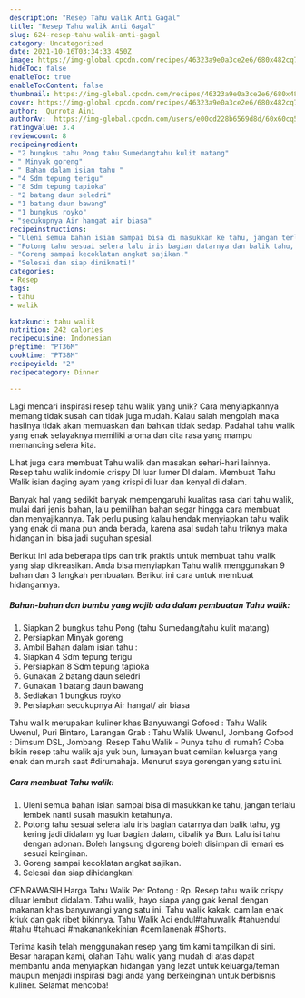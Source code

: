 ```yaml
---
description: "Resep Tahu walik Anti Gagal"
title: "Resep Tahu walik Anti Gagal"
slug: 624-resep-tahu-walik-anti-gagal
category: Uncategorized
date: 2021-10-16T03:34:33.450Z
image: https://img-global.cpcdn.com/recipes/46323a9e0a3ce2e6/680x482cq70/tahu-walik-foto-resep-utama.jpg
hideToc: false
enableToc: true
enableTocContent: false
thumbnail: https://img-global.cpcdn.com/recipes/46323a9e0a3ce2e6/680x482cq70/tahu-walik-foto-resep-utama.jpg
cover: https://img-global.cpcdn.com/recipes/46323a9e0a3ce2e6/680x482cq70/tahu-walik-foto-resep-utama.jpg
author:  Qurrota Aini
authorAv:  https://img-global.cpcdn.com/users/e00cd228b6569d8d/60x60cq50/avatar.jpg
ratingvalue: 3.4
reviewcount: 8
recipeingredient:
- "2 bungkus tahu Pong tahu Sumedangtahu kulit matang"
- " Minyak goreng"
- " Bahan dalam isian tahu "
- "4 Sdm tepung terigu"
- "8 Sdm tepung tapioka"
- "2 batang daun seledri"
- "1 batang daun bawang"
- "1 bungkus royko"
- "secukupnya Air hangat air biasa"
recipeinstructions:
- "Uleni semua bahan isian sampai bisa di masukkan ke tahu, jangan terlalu lembek nanti susah masukin ketahunya."
- "Potong tahu sesuai selera lalu iris bagian datarnya dan balik tahu, yg kering jadi didalam yg luar bagian dalam, dibalik ya Bun. Lalu isi tahu dengan adonan. Boleh langsung digoreng boleh disimpan di lemari es sesuai keinginan."
- "Goreng sampai kecoklatan angkat sajikan."
- "Selesai dan siap dinikmati!"
categories:
- Resep
tags:
- tahu
- walik

katakunci: tahu walik 
nutrition: 242 calories
recipecuisine: Indonesian
preptime: "PT36M"
cooktime: "PT38M"
recipeyield: "2"
recipecategory: Dinner

---
```



Lagi mencari inspirasi resep tahu walik yang unik? Cara menyiapkannya memang tidak susah dan tidak juga mudah. Kalau salah mengolah maka hasilnya tidak akan memuaskan dan bahkan tidak sedap. Padahal tahu walik yang enak selayaknya memiliki aroma dan cita rasa yang mampu memancing selera kita.


Lihat juga cara membuat Tahu walik dan masakan sehari-hari lainnya. Resep tahu walik indomie crispy DI luar lumer DI dalam. Membuat Tahu Walik isian daging ayam yang krispi di luar dan kenyal di dalam.

Banyak hal yang sedikit banyak mempengaruhi kualitas rasa dari tahu walik, mulai dari jenis bahan, lalu pemilihan bahan segar hingga cara membuat dan menyajikannya. Tak perlu pusing kalau hendak menyiapkan tahu walik yang enak di mana pun anda berada, karena asal sudah tahu triknya maka hidangan ini bisa jadi suguhan spesial.


Berikut ini ada beberapa tips dan trik praktis untuk membuat tahu walik yang siap dikreasikan. Anda bisa menyiapkan Tahu walik menggunakan 9 bahan dan 3 langkah pembuatan. Berikut ini cara untuk membuat hidangannya.

<!--inarticleads1-->

##### Bahan-bahan dan bumbu yang wajib ada dalam pembuatan Tahu walik:

1. Siapkan 2 bungkus tahu Pong (tahu Sumedang/tahu kulit matang)
1. Persiapkan  Minyak goreng
1. Ambil  Bahan dalam isian tahu :
1. Siapkan 4 Sdm tepung terigu
1. Persiapkan 8 Sdm tepung tapioka
1. Gunakan 2 batang daun seledri
1. Gunakan 1 batang daun bawang
1. Sediakan 1 bungkus royko
1. Persiapkan secukupnya Air hangat/ air biasa


Tahu walik merupakan kuliner khas Banyuwangi Gofood : Tahu Walik Uwenul, Puri Bintaro, Larangan Grab : Tahu Walik Uwenul, Jombang Gofood : Dimsum DSL, Jombang. Resep Tahu Walik - Punya tahu di rumah? Coba bikin resep tahu walik aja yuk bun, lumayan buat cemilan keluarga yang enak dan murah saat #dirumahaja. Menurut saya gorengan yang satu ini. 

<!--inarticleads2-->

##### Cara membuat Tahu walik:

1. Uleni semua bahan isian sampai bisa di masukkan ke tahu, jangan terlalu lembek nanti susah masukin ketahunya.
1. Potong tahu sesuai selera lalu iris bagian datarnya dan balik tahu, yg kering jadi didalam yg luar bagian dalam, dibalik ya Bun. Lalu isi tahu dengan adonan. Boleh langsung digoreng boleh disimpan di lemari es sesuai keinginan.
1. Goreng sampai kecoklatan angkat sajikan.
1. Selesai dan siap dihidangkan!

CENRAWASIH Harga Tahu Walik Per Potong : Rp. Resep tahu walik crispy diluar lembut didalam. Tahu walik, hayo siapa yang gak kenal dengan makanan khas banyuwangi yang satu ini. Tahu walik kakak. camilan enak kriuk dan gak ribet bikinnya. Tahu Walik Aci endul#tahuwalik #tahuendul #tahu #tahuaci #makanankekinian #cemilanenak #Shorts. 

Terima kasih telah menggunakan resep yang tim kami tampilkan di sini. Besar harapan kami, olahan Tahu walik yang mudah di atas dapat membantu anda menyiapkan hidangan yang lezat untuk keluarga/teman maupun menjadi inspirasi bagi anda yang berkeinginan untuk berbisnis kuliner. Selamat mencoba!
